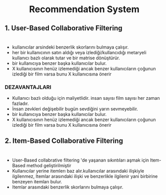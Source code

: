 <center> 
    <h1>
        <b>
        Recommendation System
        </b>
    </h1>
</center>
<h2>1. User-Based Collaborative Filtering</h2>
<h1></h1>
<ul>
    <li>
    kullanıcılar arsindeki benzerlik skorlarını bulmaya çalışır.
    </li>
    <li>
    her bir kullanıcının satın aldığı veya izlediği/kullancıdığı metaryeli kullanıcı bazlı olarak tutar ve bir matrise dönüştürür.
    </li>
    <li>
    bir kullanıcıya benzer başka kullanıcılar bulur.
    </li>
    <li>X kullanıcısının henüz izlemediği ancak benzer kullanıcıların çoğunun izlediği bir film varsa bunu X kullanıcısına önerir
    </li>
</ul>
<h3>DEZAVANTAJLARI</h3>
<ul>
    <li>
   Kullanıcı bazlı olduğu için maliyetlidir. insan sayısı film sayısı her zaman fazladır.
    </li>
    <li>
        İnsan zevkleri değişebilir bugün sevdiğini yarın sevmeyebilir.
    </li>
    <li>
    bir kullanıcıya benzer başka kullanıcılar bulur.
    </li>
    <li>X kullanıcısının henüz izlemediği ancak benzer kullanıcıların çoğunun izlediği bir film varsa bunu X kullanıcısına önerir
    </li>
</ul>
<h2>2. Item-Based Collaborative Filtering</h2>
<h1></h1>
<ul>
    <li>
        User-Based collabrative filtering 'de yaşanan sıkıntıları aşmak için Item-Based method geliştirilmiştir
    </li>
    <li>
        Kullanıcılar yerine itemlerı baz alır.kullanıcılar arasındaki ilişkiyle ilgilenmez, Itemlar arasındaki ilişki ve benzerlikle ilgilenir yani birbirine benzeyen itemları bulur.
    </li>
    <li>
    Itemlar arasındaki benzerlik skorlarını bulmaya çalışır.
    </li>
</ul>
